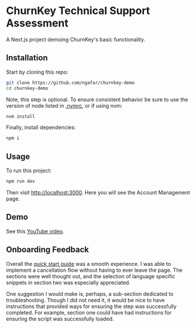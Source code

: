 # ChurnKey Technical Support Assessment

A Next.js project demoing ChurnKey's basic functionality.

## Installation

Start by cloning this repo:

```bash
git clone https://github.com/ngafar/churnkey-demo
cd churnkey-demo
```

Note, this step is optional. To ensure consistent behavior be sure to use the version of node listed in [.nvmrc](.nvmrc), or if using nvm:

```bash
nvm install
```

Finally, install dependencies:

```bash
npm i
```

## Usage

To run this project:

```bash
npm run dev
```

Then visit [http://localhost:3000](http://localhost:3000). Here you will see the Account Management page.

## Demo

See this [YouTube video](https://www.youtube.com/watch?v=1CFsX8looF0).

## Onboarding Feedback

Overall the [quick start guide](https://docs.churnkey.co/installing-churnkey) was a smooth experience. I was able to implement a cancellation flow without having to ever leave the page. The sections were well thought out, and the selection of language specific snippets in section two was especially appreciated.

One suggestion I would make is, perhaps, a sub-section dedicated to troubleshooting. Though I did not need it, it would be nice to have instructions that provided ways for ensuring the step was successfully completed. For example, section one could have had instructions for ensuring the script was successfully loaded. 
